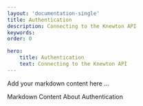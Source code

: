 ```yaml
---
layout: 'documentation-single'
title: Authentication
description: Connecting to the Knewton API
keywords: 
order: 0

hero:
    title: Authentication
    text: Connecting to the Knewton API
---
```


Add your markdown content here ...

Markdown Content About Authentication